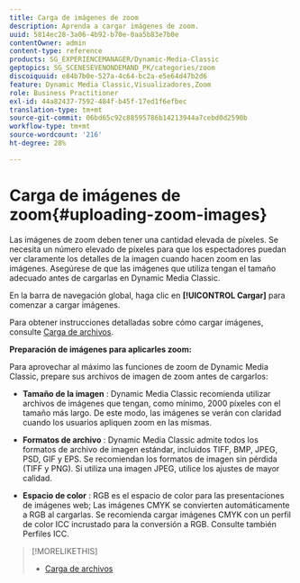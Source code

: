 ```yaml
---
title: Carga de imágenes de zoom
description: Aprenda a cargar imágenes de zoom.
uuid: 5814ec28-3a06-4b92-b70e-0aa5b83e7b0e
contentOwner: admin
content-type: reference
products: SG_EXPERIENCEMANAGER/Dynamic-Media-Classic
geptopics: SG_SCENESEVENONDEMAND_PK/categories/zoom
discoiquuid: e84b7b0e-527a-4c64-bc2a-e5e64d47b2d6
feature: Dynamic Media Classic,Visualizadores,Zoom
role: Business Practitioner
exl-id: 44a82437-7592-484f-b45f-17ed1f6efbec
translation-type: tm+mt
source-git-commit: 06bd65c92c88595786b14213944a7cebd0d2590b
workflow-type: tm+mt
source-wordcount: '216'
ht-degree: 28%

---
```


# Carga de imágenes de zoom{#uploading-zoom-images}

Las imágenes de zoom deben tener una cantidad elevada de píxeles. Se necesita un número elevado de píxeles para que los espectadores puedan ver claramente los detalles de la imagen cuando hacen zoom en las imágenes. Asegúrese de que las imágenes que utiliza tengan el tamaño adecuado antes de cargarlas en Dynamic Media Classic.

En la barra de navegación global, haga clic en **[!UICONTROL Cargar]** para comenzar a cargar imágenes.

Para obtener instrucciones detalladas sobre cómo cargar imágenes, consulte [Carga de archivos](uploading-files.md#uploading_files).

**Preparación de imágenes para aplicarles zoom:**

Para aprovechar al máximo las funciones de zoom de Dynamic Media Classic, prepare sus archivos de imagen de zoom antes de cargarlos:

* **Tamaño de la imagen** : Dynamic Media Classic recomienda utilizar archivos de imágenes que tengan, como mínimo, 2000 píxeles con el tamaño más largo. De este modo, las imágenes se verán con claridad cuando los usuarios apliquen zoom en las mismas.

* **Formatos de archivo** : Dynamic Media Classic admite todos los formatos de archivo de imagen estándar, incluidos TIFF, BMP, JPEG, PSD, GIF y EPS. Se recomiendan los formatos de imagen sin pérdida (TIFF y PNG). Si utiliza una imagen JPEG, utilice los ajustes de mayor calidad.

* **Espacio de color** : RGB es el espacio de color para las presentaciones de imágenes web; Las imágenes CMYK se convierten automáticamente a RGB al cargarlas. Se recomienda cargar imágenes CMYK con un perfil de color ICC incrustado para la conversión a RGB. Consulte también Perfiles ICC.

>[!MORELIKETHIS]
>
>* [Carga de archivos](uploading-files.md#uploading_files)

